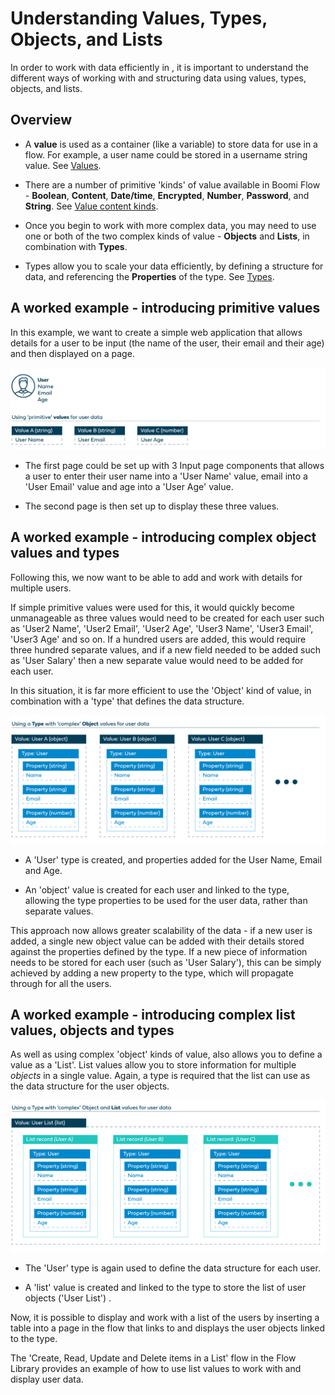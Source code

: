 # Understanding Values, Types, Objects, and Lists

<head>
  <meta name="guidename" content="Flow"/>
  <meta name="context" content="GUID-0a938b9f-c1be-45d9-b53f-aa9d0addad86"/>
</head>


In order to work with data efficiently in , it is important to understand the different ways of working with and structuring data using values, types, objects, and lists.

## Overview

-   A **value** is used as a container \(like a variable\) to store data for use in a flow. For example, a user name could be stored in a username string value. See [Values](/docs/Atomsphere/Flow/topics/c-flo-Values_f83f964c-1348-475d-80b1-480daef433f7.md).

-   There are a number of primitive 'kinds' of value available in Boomi Flow - **Boolean**, **Content**, **Date/time**, **Encrypted**, **Number**, **Password**, and **String**. See [Value content kinds](c-flo-Values_Content_Types_782220dc-722d-4d55-8576-e0274117e190.md).

-   Once you begin to work with more complex data, you may need to use one or both of the two complex kinds of value - **Objects** and **Lists**, in combination with **Types**.

-   Types allow you to scale your data efficiently, by defining a structure for data, and referencing the **Properties** of the type. See [Types](/docs/Atomsphere/Flow/topics/c-flo-Types_d429840a-ffa4-47c5-8131-5411965e422c.md).


## A worked example - introducing primitive values

In this example, we want to create a simple web application that allows details for a user to be input \(the name of the user, their email and their age\) and then displayed on a page.

![Using primitive values](../Images/img-flo-Understanding_Types_values_093413d1-085f-44a6-9228-f6266b998c63.png)

-   The first page could be set up with 3 Input page components that allows a user to enter their user name into a 'User Name' value, email into a 'User Email' value and age into a 'User Age' value.

-   The second page is then set up to display these three values.


## A worked example - introducing complex object values and types

Following this, we now want to be able to add and work with details for multiple users.

If simple primitive values were used for this, it would quickly become unmanageable as three values would need to be created for each user such as 'User2 Name', 'User2 Email', 'User2 Age', 'User3 Name', 'User3 Email', 'User3 Age' and so on. If a hundred users are added, this would require three hundred separate values, and if a new field needed to be added such as 'User Salary' then a new separate value would need to be added for each user.

In this situation, it is far more efficient to use the 'Object' kind of value, in combination with a 'type' that defines the data structure.

![Using complex object values](../Images/img-flo-Understanding_Types_object_62801b89-8d04-45ef-801a-7abcc7b0cf4d.png)

-   A 'User' type is created, and properties added for the User Name, Email and Age.

-   An 'object' value is created for each user and linked to the type, allowing the type properties to be used for the user data, rather than separate values.


This approach now allows greater scalability of the data - if a new user is added, a single new object value can be added with their details stored against the properties defined by the type. If a new piece of information needs to be stored for each user \(such as 'User Salary'\), this can be simply achieved by adding a new property to the type, which will propagate through for all the users.

## A worked example - introducing complex list values, objects and types

As well as using complex 'object' kinds of value, also allows you to define a value as a 'List'. List values allow you to store information for multiple *objects* in a single value. Again, a type is required that the list can use as the data structure for the user objects.

![Using complex list values](../Images/img-flo-Understanding_Types_List_41e48656-407f-40ba-ba4d-a43126ea632b.png)

-   The 'User' type is again used to define the data structure for each user.

-   A 'list' value is created and linked to the type to store the list of user objects \('User List'\) .


Now, it is possible to display and work with a list of the users by inserting a table into a page in the flow that links to and displays the user objects linked to the type.

The 'Create, Read, Update and Delete items in a List' flow in the Flow Library provides an example of how to use list values to work with and display user data.